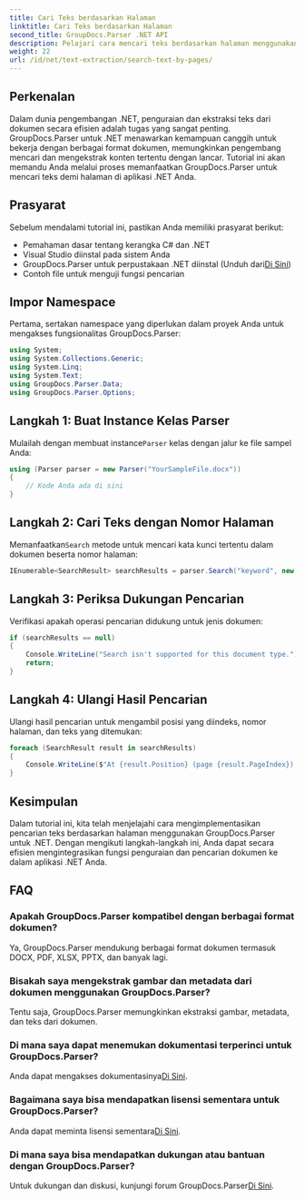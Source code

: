 ```yaml
---
title: Cari Teks berdasarkan Halaman
linktitle: Cari Teks berdasarkan Halaman
second_title: GroupDocs.Parser .NET API
description: Pelajari cara mencari teks berdasarkan halaman menggunakan GroupDocs.Parser untuk .NET. Ekstrak konten tertentu secara efisien dari dokumen di aplikasi .NET Anda.
weight: 22
url: /id/net/text-extraction/search-text-by-pages/
---
```

## Perkenalan
Dalam dunia pengembangan .NET, penguraian dan ekstraksi teks dari dokumen secara efisien adalah tugas yang sangat penting. GroupDocs.Parser untuk .NET menawarkan kemampuan canggih untuk bekerja dengan berbagai format dokumen, memungkinkan pengembang mencari dan mengekstrak konten tertentu dengan lancar. Tutorial ini akan memandu Anda melalui proses memanfaatkan GroupDocs.Parser untuk mencari teks demi halaman di aplikasi .NET Anda.
## Prasyarat
Sebelum mendalami tutorial ini, pastikan Anda memiliki prasyarat berikut:
- Pemahaman dasar tentang kerangka C# dan .NET
- Visual Studio diinstal pada sistem Anda
-  GroupDocs.Parser untuk perpustakaan .NET diinstal (Unduh dari[Di Sini](https://releases.groupdocs.com/parser/net/))
- Contoh file untuk menguji fungsi pencarian
## Impor Namespace
Pertama, sertakan namespace yang diperlukan dalam proyek Anda untuk mengakses fungsionalitas GroupDocs.Parser:
```csharp
using System;
using System.Collections.Generic;
using System.Linq;
using System.Text;
using GroupDocs.Parser.Data;
using GroupDocs.Parser.Options;
```
## Langkah 1: Buat Instance Kelas Parser
 Mulailah dengan membuat instance`Parser` kelas dengan jalur ke file sampel Anda:
```csharp
using (Parser parser = new Parser("YourSampleFile.docx"))
{
    // Kode Anda ada di sini
}
```
## Langkah 2: Cari Teks dengan Nomor Halaman
 Memanfaatkan`Search` metode untuk mencari kata kunci tertentu dalam dokumen beserta nomor halaman:
```csharp
IEnumerable<SearchResult> searchResults = parser.Search("keyword", new SearchOptions(false, false, false, true));
```
## Langkah 3: Periksa Dukungan Pencarian
Verifikasi apakah operasi pencarian didukung untuk jenis dokumen:
```csharp
if (searchResults == null)
{
    Console.WriteLine("Search isn't supported for this document type.");
    return;
}
```
## Langkah 4: Ulangi Hasil Pencarian
Ulangi hasil pencarian untuk mengambil posisi yang diindeks, nomor halaman, dan teks yang ditemukan:
```csharp
foreach (SearchResult result in searchResults)
{
    Console.WriteLine($"At {result.Position} (page {result.PageIndex}): {result.Text}");
}
```
## Kesimpulan
Dalam tutorial ini, kita telah menjelajahi cara mengimplementasikan pencarian teks berdasarkan halaman menggunakan GroupDocs.Parser untuk .NET. Dengan mengikuti langkah-langkah ini, Anda dapat secara efisien mengintegrasikan fungsi penguraian dan pencarian dokumen ke dalam aplikasi .NET Anda.

## FAQ
### Apakah GroupDocs.Parser kompatibel dengan berbagai format dokumen?
Ya, GroupDocs.Parser mendukung berbagai format dokumen termasuk DOCX, PDF, XLSX, PPTX, dan banyak lagi.
### Bisakah saya mengekstrak gambar dan metadata dari dokumen menggunakan GroupDocs.Parser?
Tentu saja, GroupDocs.Parser memungkinkan ekstraksi gambar, metadata, dan teks dari dokumen.
### Di mana saya dapat menemukan dokumentasi terperinci untuk GroupDocs.Parser?
 Anda dapat mengakses dokumentasinya[Di Sini](https://tutorials.groupdocs.com/parser/net/).
### Bagaimana saya bisa mendapatkan lisensi sementara untuk GroupDocs.Parser?
 Anda dapat meminta lisensi sementara[Di Sini](https://purchase.groupdocs.com/temporary-license/).
### Di mana saya bisa mendapatkan dukungan atau bantuan dengan GroupDocs.Parser?
 Untuk dukungan dan diskusi, kunjungi forum GroupDocs.Parser[Di Sini](https://forum.groupdocs.com/c/parser/17).